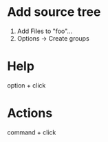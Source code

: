 # Add source tree
1. Add Files to "foo"...
2. Options -> Create groups

# Help
option + click

# Actions
command + click
